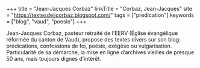 +++
title = "Jean-Jacques Corbaz"
linkTitle = "Corbaz, Jean-Jacques"
site = "https://textesdejjcorbaz.blogspot.com/"
tags = ["predication"]
keywords = ["blog", "vaud", "poesie"]
+++

Jean-Jacques Corbaz, pasteur retraité de l’EERV (Église évangélique réformée du canton de Vaud), propose des textes divers sur son blog: prédications, confessions de foi, poésie, exégèse ou vulgarisation. Particularité de sa démarche, la mise en ligne d’archives vieilles de presque 50 ans, mais toujours dignes d’intérêt.
